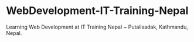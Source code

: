 # WebDevelopment-IT-Training-Nepal
Learning Web Development at IT Training Nepal ~ Putalisadak, Kathmandu, Nepal.
